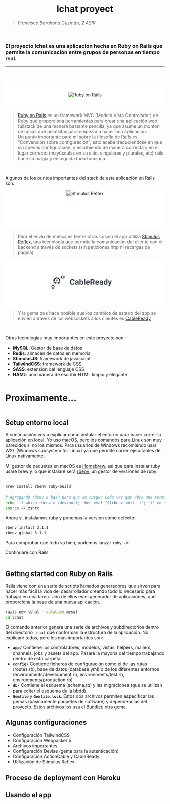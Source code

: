 <h1 align=center> lchat proyect </h1>

>*Francisco Barahona Guzmán, 2 ASIR*  

<br/>

### El proyecto **lchat** es una aplicación hecha en Ruby on Rails que permite la comunicación entre grupos de personas en tiempo real.

------
<br/>
<div align=center style="width: 100%; background: white; text-align: center; margin: 1rem auto; align: center;">
  <img
    src="https://upload.wikimedia.org/wikipedia/commons/6/62/Ruby_On_Rails_Logo.svg"
    alt="Ruby on Rails"
    style="margin: 2rem auto; width: 350px; height: 150px;">
</div>

>[Ruby on Rails](https://rubyonrails.org/) es un framework MVC (Modelo Vista Controlador) de Ruby que proporciona herramientas para crear una aplicación web fullstack de una manera bastante sencilla, ya que asume un monton de cosas que necesitas para empezar a hacer una aplicación.<br/> 
Un punto importante para mí sobre la filosofía de Rails es "Convención sobre configuración", esto acaba traduciendose en que sin apenas configuración, y escribiendo de manera correcta y en el lugar correcto (mayúsculas en su sitio, singulares y plurales, etc) rails hace su magia y enseguida todo funciona.

<br/>

Algunos de los puntos importantes del stack de esta aplicación en Rails son: 
<br/>
<div style="width: 100%; background: white; min-height: 120px; text-align: center; margin: 0 0 1rem 0; align: center;">
  <img
    src="https://repository-images.githubusercontent.com/152975883/2001d080-e823-11e9-98c5-27c697c21b4c"
    alt="Stimulus Reflex"
    style="width: 250px; height: 120px;">
</div>

>Para el envío de mensajes (entre otras cosas) el app utiliza [Stimulus Reflex](https://docs.stimulusreflex.com/), una tecnología que permite la comunicación del cliente con el backend a través de sockets (sin peticiones http ni recargas de página)

<div style="width: 100%; background: white; text-align: center; margin: 1rem auto; align: center;">
  <img
    src="https://raw.githubusercontent.com/franwer-ranger/lchat/master/app/assets/images/cable_ready.png"
    alt="CableReady"
    style="margin: 0 auto; padding: 2rem 0; width: 250px;">
</div>

>Y la gema que hace posible que los cambios de estado del app se envien a través de los websockets a los clientes es [CableReady](https://cableready.stimulusreflex.com/)


<br/>

Otras tecnologías muy importantes en este proyecto son:

- **MySQL**: Gestor de base de datos  
- **Redis**: almacén de datos en memoria  
- **StimulusJS**: framework de javascript  
- **TailwindCSS**: framework de CSS  
- **SASS**: extensión del lenguaje CSS  
- **HAML**: una manera de escribir HTML limpio y elegante


<h1 style="margin: 3rem 0;"> Proximamente... </h1>

## Setup entorno local

A continuación voy a explicar como instalar el entorno para hacer correr la aplicación en local. Yo uso macOS, pero los comandos para Linux son muy parecidos si no los mismos. Para usuarios de Windows recomiendo usar WSL (Windows subsystem for Linux) ya que permite correr ejecutables de Linux nativamente.

Mi gestor de paquetes en macOS es [Homebrew](https://brew.sh/index_es), así que para instalar ruby usaré brew y lo que instalaré será [rbenv](https://github.com/rbenv/rbenv), un gestor de versiones de ruby: <br><br>
```zsh 
brew install rbenv ruby-build  

# Agregando rbenv a bash para que se cargue cada vez que abra una terminal 
echo 'if which rbenv > /dev/null; then eval "$(rbenv init -)"; fi' >> ~/.zshrc
source ~/.zshrc
```
Ahora si, instalamos ruby y ponemos la version como defecto:

```zsh 
rbenv install 3.1.1
rbenv global 3.1.1
```
Para comprobar que todo va bien, podemos lanzar ```ruby -v ```

Continuaré con Rails
<br><br>

## Getting started con Ruby on Rails

Rails viene con una serie de scripts llamados generadores que sirven para hacer más fácil la vida del desarrollador creando todo lo necesario para trabajar en una tarea. Uno de ellos es el generador de aplicaciones, que proporciona la base de una nueva aplicación.

```zsh 
rails new lchat --database mysql
cd lchat
```
El comando anterior genera una serie de archivos y subdirectorios dentro del directorio ```lchat``` que conforman la estructura de la aplicación. No explicaré todos, pero los más importantes son: <br>
- **```app/```** Contiene los controladores, modelos, vistas, helpers, mailers, channels, jobs y assets del app. Pasaré la mayoría del tiempo trabajando dentro de esta carpeta.
- **```config/```** Contiene ficheros de configuración como el de las rutas (routes.rb), base de datos (database.yml) o de los diferentes entornos (environments/development.rb, environments/test.rb, environments/production.rb)
- **```db/```** Contiene el esquema (schema.rb) y las migraciones (que se utilizan para editar el esquema de la bbdd).
- **```Gemfile```** y **```Gemfile.lock```**. Estos dos archivos permiten especificar las gemas (básicamente paquetes de software) y dependencias del proyecto. Estos archivos los usa el [Bundler](https://bundler.io/), otra gema.



## Algunas configuraciones

- Configuración TailwindCSS
- Configuración Webpacker 5
- Archivos importantes
- Configuración Devise (gema para la autenticación)
- Configuración ActionCable y CableReady
- Utilización de Stimulus Reflex

## Proceso de deployment con Heroku

## Usando el app